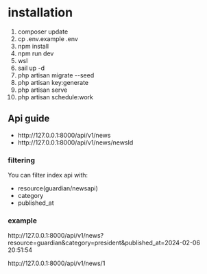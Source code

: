 
# installation

<ol>
<li>composer update</li>
<li>cp .env.example .env</li>
<li>npm install</li>
<li>npm run dev</li>
<li>wsl</li>
<li>sail up -d</li>
<li>php artisan migrate --seed</li>
<li>php artisan key:generate</li>
<li>php artisan  serve</li>
<li>php artisan schedule:work</li>
</ol>

## Api guide
<ul>
<li>http://127.0.0.1:8000/api/v1/news</li>
<li>http://127.0.0.1:8000/api/v1/news/newsId</li>
</ul>

### filtering
You can filter index api with:
<ul>
<li>resource(guardian/newsapi)</li>
<li>category</li>
<li>published_at</li>
</ul>

### example
<p>http://127.0.0.1:8000/api/v1/news?resource=guardian&category=president&published_at=2024-02-06 20:51:54</p>
<p>http://127.0.0.1:8000/api/v1/news/1</p>
